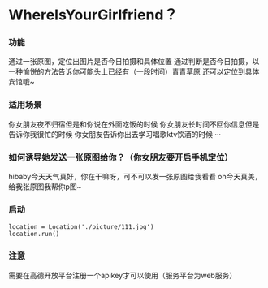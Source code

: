 # WhereIsYourGirlfriend？
### 功能
  通过一张原图，定位出图片是否今日拍摄和具体位置 
  通过判断是否今日拍摄，以一种愉悦的方法告诉你可能头上已经有（一段时间）青青草原
  还可以定位到具体宾馆哦~
  
  
### 适用场景
  你女朋友夜不归宿但是和你说在外面吃饭的时候
  你女朋友长时间不回你信息但是告诉你我很忙的时候
  你女朋友告诉你出去学习唱歌ktv饮酒的时候
  ···
### 如何诱导她发送一张原图给你？（你女朋友要开启手机定位）
  hibaby今天天气真好，你在干嘛呀，可不可以发一张原图给我看看
  oh今天真美，给我张原图我帮你p图~
### 启动
    location = Location('./picture/111.jpg')
    location.run()
### 注意
  需要在高德开放平台注册一个apikey才可以使用（服务平台为web服务）
